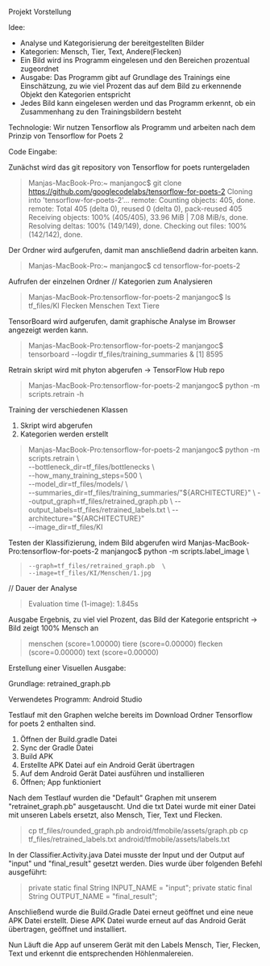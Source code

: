 Projekt Vorstellung 

Idee: 
- Analyse und Kategorisierung der bereitgestellten Bilder
- Kategorien: Mensch, Tier, Text, Andere(Flecken)
- Ein Bild wird ins Programm eingelesen und den Bereichen prozentual zugeordnet
- Ausgabe: Das Programm gibt auf Grundlage des Trainings eine Einschätzung, zu wie viel Prozent das auf dem Bild zu erkennende Objekt den Kategorien entspricht
- Jedes Bild kann eingelesen werden und das Programm erkennt, ob ein Zusammenhang zu den Trainingsbildern besteht 


Technologie: Wir nutzen Tensorflow als Programm und arbeiten nach dem Prinzip von Tensorflow for Poets 2 

Code Eingabe: 

Zunächst wird das git repository von Tensorflow for poets runtergeladen
> Manjas-MacBook-Pro:~ manjangoc$ git clone https://github.com/googlecodelabs/tensorflow-for-poets-2
> Cloning into 'tensorflow-for-poets-2'...
> remote: Counting objects: 405, done.
> remote: Total 405 (delta 0), reused 0 (delta 0), pack-reused 405
> Receiving objects: 100% (405/405), 33.96 MiB | 7.08 MiB/s, done.
> Resolving deltas: 100% (149/149), done.
> Checking out files: 100% (142/142), done.

Der Ordner wird aufgerufen, damit man anschließend dadrin arbeiten kann. 
> Manjas-MacBook-Pro:~ manjangoc$ cd tensorflow-for-poets-2

Aufrufen der einzelnen Ordner // Kategorien zum Analysieren
> Manjas-MacBook-Pro:tensorflow-for-poets-2 manjangoc$ ls tf_files/KI
> Flecken   Menschen  Text    Tiere

TensorBoard wird aufgerufen, damit graphische Analyse im Browser angezeigt werden kann.
> Manjas-MacBook-Pro:tensorflow-for-poets-2 manjangoc$ tensorboard --logdir tf_files/training_summaries &
> [1] 8595

Retrain skript wird mit phyton abgerufen -> TensorFlow Hub repo
> Manjas-MacBook-Pro:tensorflow-for-poets-2 manjangoc$ python -m scripts.retrain -h

Training der verschiedenen Klassen
1. Skript wird abgerufen
2. Kategorien werden erstellt

> Manjas-MacBook-Pro:tensorflow-for-poets-2 manjangoc$ 
> python -m scripts.retrain \                                                        
>   --bottleneck_dir=tf_files/bottlenecks \                                        
>   --how_many_training_steps=500 \                                                
>   --model_dir=tf_files/models/ \                                              
>   --summaries_dir=tf_files/training_summaries/"${ARCHITECTURE}" \                
>   --output_graph=tf_files/retrained_graph.pb \
>   --output_labels=tf_files/retrained_labels.txt \
>   --architecture="${ARCHITECTURE}" \
>   --image_dir=tf_files/KI                                                     

Testen der Klassifizierung, indem Bild abgerufen wird
Manjas-MacBook-Pro:tensorflow-for-poets-2 manjangoc$ python -m scripts.label_image \
>     --graph=tf_files/retrained_graph.pb  \
>     --image=tf_files/KI/Menschen/1.jpg                                        

// Dauer der Analyse
> Evaluation time (1-image): 1.845s 
 
Ausgabe Ergebnis, zu viel viel Prozent, das Bild der Kategorie entspricht -> Bild zeigt 100% Mensch an
> menschen (score=1.00000) 
> tiere (score=0.00000)
> flecken (score=0.00000)
> text (score=0.00000)


Erstellung einer Visuellen Ausgabe:

Grundlage: retrained_graph.pb

Verwendetes Programm: 
Android Studio


Testlauf mit den Graphen welche bereits im Download Ordner Tensorflow for poets 2 enthalten sind.

1. Öffnen der Build.gradle Datei
2. Sync der Gradle Datei
3. Build APK
4. Erstellte APK Datei auf ein Android Gerät übertragen
5. Auf dem Android Gerät Datei ausführen und installieren
6. Öffnen; App funktioniert

Nach dem Testlauf wurden die "Default" Graphen mit unserem "retrainet_graph.pb" ausgetauscht. Und die txt Datei wurde mit einer Datei mit unseren Labels ersetzt, also Mensch, Tier, Text und Flecken.

> cp tf_files/rounded_graph.pb android/tfmobile/assets/graph.pb
> cp tf_files/retrained_labels.txt android/tfmobile/assets/labels.txt


In der Classifier.Activity.java Datei musste der Input und der Output auf "input" und "final_result" gesetzt werden. Dies wurde über folgenden Befehl ausgeführt:

> private static final String INPUT_NAME = "input";
> private static final String OUTPUT_NAME = "final_result";


Anschließend wurde die Build.Gradle Datei erneut geöffnet und eine neue APK Datei erstellt. 
Diese APK Datei wurde erneut auf das Android Gerät übertragen, geöffnet und installiert.

Nun Läuft die App auf unserem Gerät mit den Labels Mensch, Tier, Flecken, Text und erkennt die entsprechenden Höhlenmalereien. 



